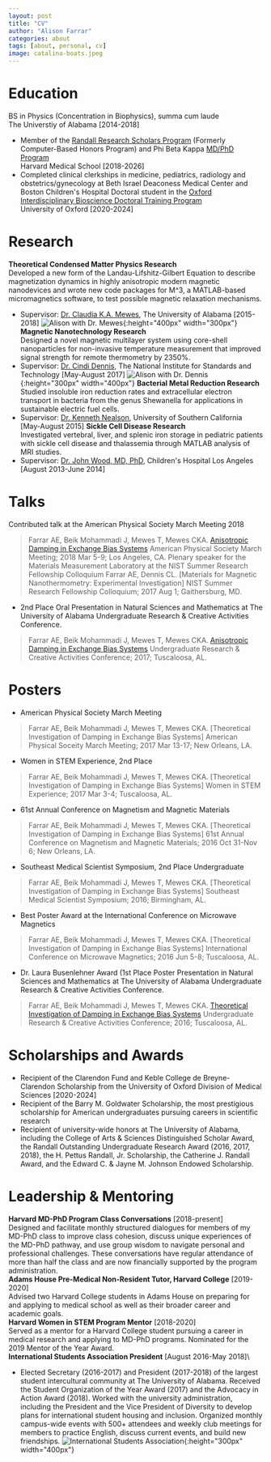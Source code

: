 ```yaml
---
layout: post
title: "CV"
author: "Alison Farrar"
categories: about
tags: [about, personal, cv]
image: catalina-boats.jpeg
---
```


# Education
BS in Physics (Concentration in Biophysics), summa cum laude\
The Universtiy of Alabama [2014-2018]
* Member of the [Randall Research Scholars Program](https://honors.ua.edu/programs/randall-research-scholars-program/) (Formerly Computer-Based Honors Program) and Phi Beta Kappa
[MD/PhD Program](https://www.hms.harvard.edu/md_phd/)\
Harvard Medical School [2018-2026]
* Completed clinical clerkships in medicine, pediatrics, radiology and obstetrics/gynecology at Beth Israel Deaconess Medical Center and Boston Children's Hospital
Doctoral student in the [Oxford Interdisciplinary Bioscience Doctoral Training Program](http://163.1.28.33/)\
University of Oxford [2020-2024]

# Research
**Theoretical Condensed Matter Physics Research**\
Developed a new form of the Landau-Lifshitz-Gilbert Equation to describe magnetization dynamics in highly anisotropic modern magnetic nanodevices and wrote new code packages for M^3, a MATLAB-based micromagnetics software, to test possible magnetic relaxation mechanisms.
* Supervisor: [Dr. Claudia K.A. Mewes](http://magneticslab.ua.edu/), The University of Alabama [2015-2018]
![Alison with Dr. Mewes](/assets/img/alison-w-claudia.jpg){:height="400px" width="300px"}
**Magnetic Nanotechnology Research**\
Designed a novel magnetic multilayer system using core-shell nanoparticles for non-invasive temperature measurement that improved signal strength for remote thermometry by 2350%.
* Supervisor: [Dr. Cindi Dennis](https://www.nist.gov/people/cindi-l-dennis), The National Institute for Standards and Technology [May-August 2017]
![Alison with Dr. Dennis](/assets/img/alison-w-cindi.jpg){:height="300px" width="400px"}
**Bacterial Metal Reduction Research**\
Studied insoluble iron reduction rates and extracellular electron transport in bacteria from the genus Shewanella for applications in sustainable electric fuel cells.
* Supervisor: [Dr. Kenneth Nealson](https://dornsife.usc.edu/cf/faculty-and-staff/faculty.cfm?pid=1003571), University of Southern California [May-August 2015]
**Sickle Cell Disease Research**\
Investigated vertebral, liver, and splenic iron storage in pediatric patients with sickle cell disease and thalassemia through MATLAB analysis of MRI studies.
* Supervisor: [Dr. John Wood, MD, PhD](https://www.chla.org/profile/john-wood-md-phd), Children's Hospital Los Angeles [August 2013-June 2014]

# Talks
Contributed talk at the American Physical Society March Meeting 2018
> Farrar AE, Beik Mohammadi J, Mewes T, Mewes CKA. [Anisotropic Damping in Exchange Bias Systems](http://meetings.aps.org/Meeting/MAR18/Event/318817) American Physical Society March Meeting; 2018 Mar 5-9; Los Angeles, CA.
Plenary speaker for the Materials Measurement Laboratory at the NIST Summer Research Fellowship Colloquium
> Farrar AE, Dennis CL. [Materials for Magnetic Nanothermometry: Experimental Investigation] NIST Summer Research Fellowship Colloquium; 2017 Aug 1; Gaithersburg, MD.
* 2nd Place Oral Presentation in Natural Sciences and Mathematics at The University of Alabama Undergraduate Research & Creative Activities Conference.
> Farrar AE, Beik Mohammadi J, Mewes T, Mewes CKA. [Anisotropic Damping in Exchange Bias Systems](http://ovpred.ua.edu/files/2016/08/2017_URCA_Winners_Web.pdf#page=5) Undergraduate Research & Creative Activities Conference; 2017; Tuscaloosa, AL.

# Posters
* American Physical Society March Meeting
> Farrar AE, Beik Mohammadi J, Mewes T, Mewes CKA. [Theoretical Investigation of Damping in Exchange Bias Systems] American Physical Soceity March Meeting; 2017 Mar 13-17; New Orleans, LA.
* Women in STEM Experience, 2nd Place
> Farrar AE, Beik Mohammadi J, Mewes T, Mewes CKA. [Theoretical Investigation of Damping in Exchange Bias Systems] Women in STEM Experience; 2017 Mar 3-4; Tuscaloosa, AL.
* 61st Annual Conference on Magnetism and Magnetic Materials
> Farrar AE, Beik Mohammadi J, Mewes T, Mewes CKA. [Theoretical Investigation of Damping in Exchange Bias Systems] 61st Annual Conference on Magnetism and Magnetic Materials; 2016 Oct 31-Nov 6; New Orleans, LA.
* Southeast Medical Scientist Symposium, 2nd Place Undergraduate
> Farrar AE, Beik Mohammadi J, Mewes T, Mewes CKA. [Theoretical Investigation of Damping in Exchange Bias Systems] Southeast Medical Scientist Symposium; 2016; Birmingham, AL.
* Best Poster Award at the International Conference on Microwave Magnetics
> Farrar AE, Beik Mohammadi J, Mewes T, Mewes CKA. [Theoretical Investigation of Damping in Exchange Bias Systems] International Conference on Microwave Magnetics; 2016 Jun 5-8; Tuscaloosa, AL.
* Dr. Laura Busenlehner Award (1st Place Poster Presentation in Natural Sciences and Mathematics at The University of Alabama Undergraduate Research & Creative Activities Conference.
> Farrar AE, Beik Mohammadi J, Mewes T, Mewes CKA. [Theoretical Investigation of Damping in Exchange Bias Systems](http://ovpred.ua.edu/files/2016/10/2016-URCA-Abstracts.pdf#page=61) Undergraduate Research & Creative Activities Conference; 2016; Tuscaloosa, AL.

# Scholarships and Awards
* Recipient of the Clarendon Fund and Keble College de Breyne-Clarendon Scholarship from the University of Oxford Division of Medical Sciences [2020-2024]
* Recipient of the Barry M. Goldwater Scholarship, the most prestigious scholarship for American undergraduates pursuing careers in scientific research
* Recipient of university-wide honors at The University of Alabama, including the College of Arts & Sciences Distinguished Scholar Award, the Randall Outstanding Undergraduate Research Award (2016, 2017, 2018), the H. Pettus Randall, Jr. Scholarship, the Catherine J. Randall Award, and the Edward C. & Jayne M. Johnson Endowed Scholarship.

# Leadership & Mentoring
**Harvard MD-PhD Program Class Conversations** [2018-present]\
Designed and facilitate monthly structured dialogues for members of my MD-PhD class to improve class cohesion, discuss unique experiences of the MD-PhD pathway, and use group wisdom to navigate personal and professional challenges. These conversations have regular attendance of more than half the class and are now financially supported by the program administration.\
**Adams House Pre-Medical Non-Resident Tutor, Harvard College** [2019-2020]\
Advised two Harvard College students in Adams House on preparing for and applying to medical school as well as their broader career and academic goals.\
**Harvard Women in STEM Program Mentor** [2018-2020]\
Served as a mentor for a Harvard College student pursuing a career in medical research and applying to MD-PhD programs. Nominated for the 2019 Mentor of the Year Award.\
**International Students Association President** [August 2016-May 2018]\
* Elected Secretary (2016-2017) and President (2017-2018) of the largest student intercultural community at The University of Alabama. Received the Student Organization of the Year Award (2017) and the Advocacy in Action Award (2018). Worked with the university administration, including the President and the Vice President of Diversity to develop plans for international student housing and inclusion. Organized monthly campus-wide events with 500+ attendees and weekly club meetings for members to practice English, discuss current events, and build new friendships.
![International Students Association](/assets/img/isa.jpg){:height="300px" width="400px"}
